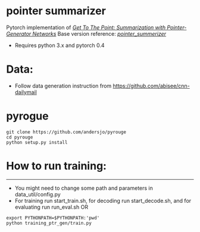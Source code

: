 # pointer summarizer

Pytorch implementation of *[Get To The Point: Summarization with Pointer-Generator Networks](https://arxiv.org/abs/1704.04368)*
Base version reference: *[pointer_summerizer](https://github.com/atulkum/pointer_summarizer)*

* Requires python 3.x and pytorch 0.4

# Data:
* Follow data generation instruction from https://github.com/abisee/cnn-dailymail 

# pyrogue
```
git clone https://github.com/andersjo/pyrouge
cd pyrouge
python setup.py install
```

# How to run training:
--------------------------------------------
* You might need to change some path and parameters in data_util/config.py
* For training run start_train.sh, for decoding run start_decode.sh, and for evaluating run run_eval.sh
OR
```
export PYTHONPATH=$PYTHONPATH:'pwd'
python training_ptr_gen/train.py
```
